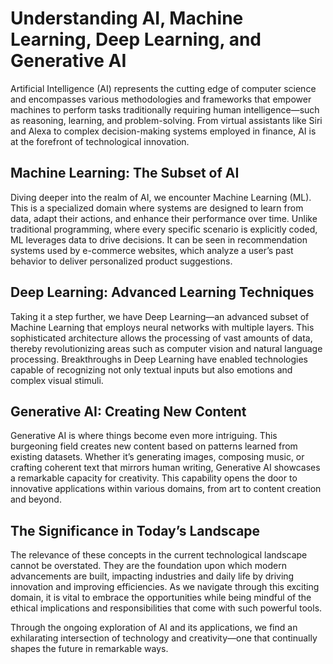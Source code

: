 # Understanding AI, Machine Learning, Deep Learning, and Generative AI

Artificial Intelligence (AI) represents the cutting edge of computer science and encompasses various methodologies and frameworks that empower machines to perform tasks traditionally requiring human intelligence—such as reasoning, learning, and problem-solving. From virtual assistants like Siri and Alexa to complex decision-making systems employed in finance, AI is at the forefront of technological innovation.

## Machine Learning: The Subset of AI

Diving deeper into the realm of AI, we encounter Machine Learning (ML). This is a specialized domain where systems are designed to learn from data, adapt their actions, and enhance their performance over time. Unlike traditional programming, where every specific scenario is explicitly coded, ML leverages data to drive decisions. It can be seen in recommendation systems used by e-commerce websites, which analyze a user’s past behavior to deliver personalized product suggestions.

## Deep Learning: Advanced Learning Techniques

Taking it a step further, we have Deep Learning—an advanced subset of Machine Learning that employs neural networks with multiple layers. This sophisticated architecture allows the processing of vast amounts of data, thereby revolutionizing areas such as computer vision and natural language processing. Breakthroughs in Deep Learning have enabled technologies capable of recognizing not only textual inputs but also emotions and complex visual stimuli.

## Generative AI: Creating New Content

Generative AI is where things become even more intriguing. This burgeoning field creates new content based on patterns learned from existing datasets. Whether it’s generating images, composing music, or crafting coherent text that mirrors human writing, Generative AI showcases a remarkable capacity for creativity. This capability opens the door to innovative applications within various domains, from art to content creation and beyond.

## The Significance in Today’s Landscape

The relevance of these concepts in the current technological landscape cannot be overstated. They are the foundation upon which modern advancements are built, impacting industries and daily life by driving innovation and improving efficiencies. As we navigate through this exciting domain, it is vital to embrace the opportunities while being mindful of the ethical implications and responsibilities that come with such powerful tools.

Through the ongoing exploration of AI and its applications, we find an exhilarating intersection of technology and creativity—one that continually shapes the future in remarkable ways.